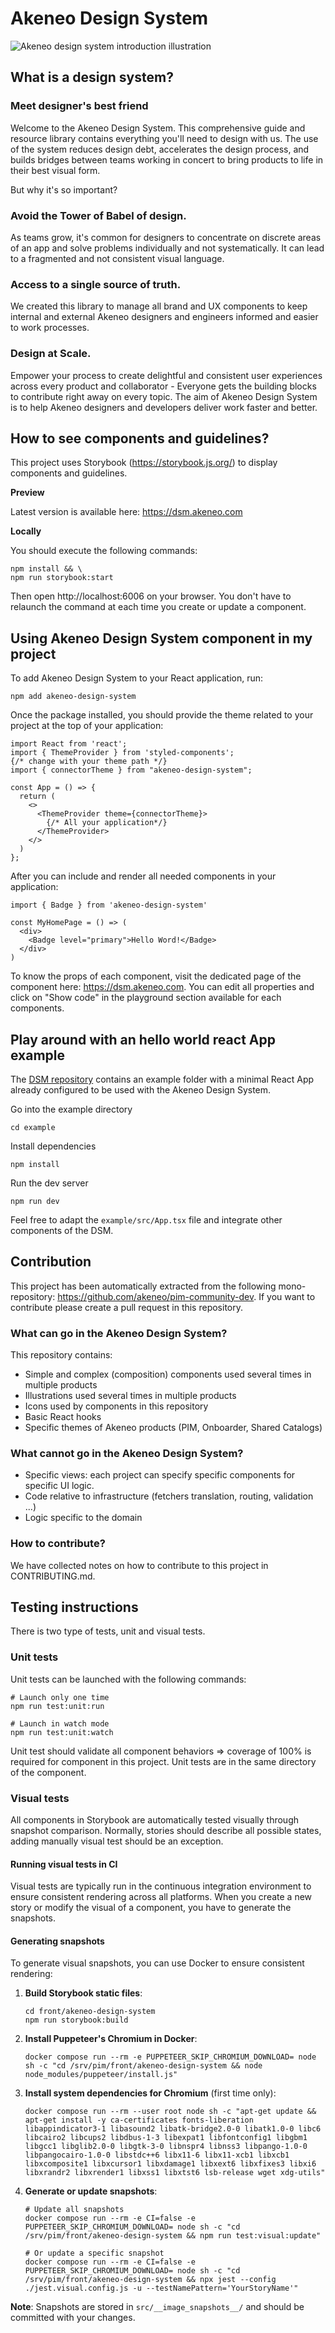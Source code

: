# Akeneo Design System

<p style={{textAlign: "center"}}>
  <img style={{ width: '75%', margin: '0 auto 2em auto', maxWidth: '450px'}} src="./Introduction.png" alt="Akeneo design system introduction illustration"/>
</p>

## What is a design system?

### Meet designer's best friend

Welcome to the Akeneo Design System. This comprehensive guide and resource library contains everything you'll need to design with us. The use of the system reduces design debt, accelerates the design process, and builds bridges between teams working in concert to bring products to life in their best visual form.

But why it's so important?

### Avoid the Tower of Babel of design.

As teams grow, it's common for designers to concentrate on discrete areas of an app and solve problems individually and not systematically. It can lead to a fragmented and not consistent visual language.

### Access to a single source of truth.

We created this library to manage all brand and UX components to keep internal and external Akeneo designers and engineers informed and easier to work processes.

### Design at Scale.

Empower your process to create delightful and consistent user experiences across every product and collaborator - Everyone gets the building blocks to contribute right away on every topic.
The aim of Akeneo Design System is to help Akeneo designers and developers deliver work faster and better.

## How to see components and guidelines?
This project uses Storybook (https://storybook.js.org/) to display components and guidelines.

**Preview**

Latest version is available here: https://dsm.akeneo.com

**Locally**

You should execute the following commands:
```shell
npm install && \
npm run storybook:start
```

Then open http://localhost:6006 on your browser.
You don't have to relaunch the command at each time you create or update a component.

## Using Akeneo Design System component in my project

To add Akeneo Design System to your React application, run:
```shell
npm add akeneo-design-system
```

Once the package installed, you should provide the theme related to your project at the top of your application:
```tsx
import React from 'react';
import { ThemeProvider } from 'styled-components';
{/* change with your theme path */}
import { connectorTheme } from "akeneo-design-system";

const App = () => {
  return (
    <>
      <ThemeProvider theme={connectorTheme}>
        {/* All your application*/}
      </ThemeProvider>
    </>
  )
};
```

After you can include and render all needed components in your application:
```tsx
import { Badge } from 'akeneo-design-system'

const MyHomePage = () => (
  <div>
    <Badge level="primary">Hello Word!</Badge>
  </div>
)
```

To know the props of each component, visit the dedicated page of the component here: https://dsm.akeneo.com. You can edit all properties and click on "Show code" in the playground section available for each components.

## Play around with an hello world react App example

The [DSM repository](https://github.com/akeneo/akeneo-design-system) contains an example folder with a minimal React App already configured to be used with the Akeneo Design System.

Go into the example directory
```shell
cd example
```
Install dependencies
```shell
npm install
```
Run the dev server
```shell
npm run dev
```

Feel free to adapt the `example/src/App.tsx` file and integrate other components of the DSM.

## Contribution

This project has been automatically extracted from the following mono-repository: https://github.com/akeneo/pim-community-dev.
If you want to contribute please create a pull request in this repository.

### What can go in the Akeneo Design System?

This repository contains:
- Simple and complex (composition) components used several times in multiple products
- Illustrations used several times in multiple products
- Icons used by components in this repository
- Basic React hooks
- Specific themes of Akeneo products (PIM, Onboarder, Shared Catalogs)

### What cannot go in the Akeneo Design System?

- Specific views: each project can specify specific components for specific UI logic.
- Code relative to infrastructure (fetchers translation, routing, validation ...)
- Logic specific to the domain

### How to contribute?

We have collected notes on how to contribute to this project in CONTRIBUTING.md.

## Testing instructions

There is two type of tests, unit and visual tests.

### Unit tests

Unit tests can be launched with the following commands:
```shell
# Launch only one time
npm run test:unit:run

# Launch in watch mode
npm run test:unit:watch
```

Unit test should validate all component behaviors => coverage of 100% is required for component in this project.
Unit tests are in the same directory of the component.

### Visual tests

All components in Storybook are automatically tested visually through snapshot comparison.
Normally, stories should describe all possible states, adding manually visual test should be an exception.

#### Running visual tests in CI

Visual tests are typically run in the continuous integration environment to ensure consistent rendering across all platforms.
When you create a new story or modify the visual of a component, you have to generate the snapshots.

#### Generating snapshots

To generate visual snapshots, you can use Docker to ensure consistent rendering:

1. **Build Storybook static files**:
   ```shell
   cd front/akeneo-design-system
   npm run storybook:build
   ```

2. **Install Puppeteer's Chromium in Docker**:
   ```shell
   docker compose run --rm -e PUPPETEER_SKIP_CHROMIUM_DOWNLOAD= node sh -c "cd /srv/pim/front/akeneo-design-system && node node_modules/puppeteer/install.js"
   ```

3. **Install system dependencies for Chromium** (first time only):
   ```shell
   docker compose run --rm --user root node sh -c "apt-get update && apt-get install -y ca-certificates fonts-liberation libappindicator3-1 libasound2 libatk-bridge2.0-0 libatk1.0-0 libc6 libcairo2 libcups2 libdbus-1-3 libexpat1 libfontconfig1 libgbm1 libgcc1 libglib2.0-0 libgtk-3-0 libnspr4 libnss3 libpango-1.0-0 libpangocairo-1.0-0 libstdc++6 libx11-6 libx11-xcb1 libxcb1 libxcomposite1 libxcursor1 libxdamage1 libxext6 libxfixes3 libxi6 libxrandr2 libxrender1 libxss1 libxtst6 lsb-release wget xdg-utils"
   ```

4. **Generate or update snapshots**:
   ```shell
   # Update all snapshots
   docker compose run --rm -e CI=false -e PUPPETEER_SKIP_CHROMIUM_DOWNLOAD= node sh -c "cd /srv/pim/front/akeneo-design-system && npm run test:visual:update"

   # Or update a specific snapshot
   docker compose run --rm -e CI=false -e PUPPETEER_SKIP_CHROMIUM_DOWNLOAD= node sh -c "cd /srv/pim/front/akeneo-design-system && npx jest --config ./jest.visual.config.js -u --testNamePattern='YourStoryName'"
   ```

**Note**: Snapshots are stored in `src/__image_snapshots__/` and should be committed with your changes.
